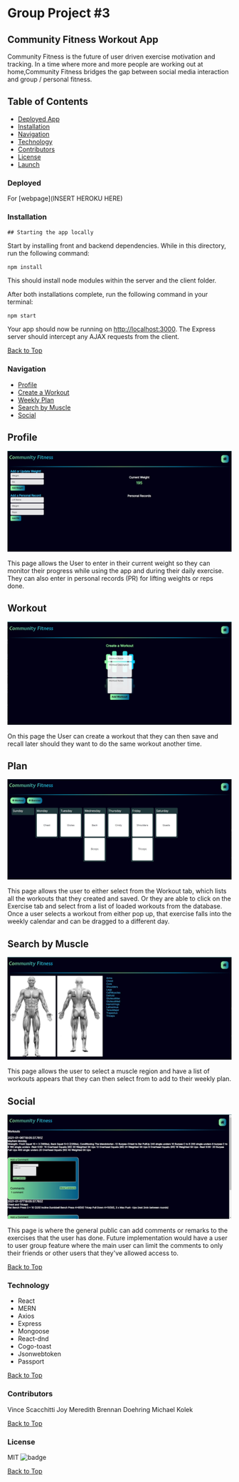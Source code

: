 # Group Project #3

## Community Fitness Workout App
 Community Fitness is the future of user driven exercise motivation and tracking. In a time where more and more people are working out at home,Community Fitness bridges the gap between social media interaction and group / personal fitness.

## Table of Contents

* [Deployed App](#deployed)
* [Installation](#installation)
* [Navigation](#Navigation)
* [Technology](#technology)
* [Contributors](#contributors)
* [License](#license)
* [Launch](#launch)

### Deployed

For [webpage](INSERT HEROKU HERE)


### Installation

    ## Starting the app locally

Start by installing front and backend dependencies. While in this directory, run the following command:

```
npm install
```

This should install node modules within the server and the client folder.

After both installations complete, run the following command in your terminal:

```
npm start
```

Your app should now be running on <http://localhost:3000>. The Express server should intercept any AJAX requests from the client.

[Back to Top](#) 

### Navigation
* [Profile](#profile)
* [Create a Workout](#workout)
* [Weekly Plan](#plan)
* [Search by Muscle](#search-by-muscle)
* [Social](#social)

## Profile 
![Screen Shot](https://github.com/VScacchitti/CommunityFitness-project-3/blob/master/ScreenShots/ProfileSS.jpg)

This page allows the User to enter in their current weight so they can monitor their progress while using the app and during their daily exercise. They can also enter in personal records (PR) for lifting weights or reps done. 

## Workout 
![Screen Shot](https://github.com/VScacchitti/CommunityFitness-project-3/blob/master/ScreenShots/WorkoutSS.jpg)

On this page the User can create a workout that they can then save and recall later should they want to do the same workout another time.

## Plan  
![Screen Shot](https://github.com/VScacchitti/CommunityFitness-project-3/blob/master/ScreenShots/PlanSS.jpg)

This page allows the user to either select from the Workout tab, which lists all the workouts that they created and saved. Or they are able to click on the Exercise tab and select from a list of loaded workouts from the database. Once a user selects a workout from either pop up, that exercise falls into the weekly calendar and can be dragged to a different day.

## Search by Muscle 
![Screen Shot](https://github.com/VScacchitti/CommunityFitness-project-3/blob/master/ScreenShots/MuscleManSS.jpg)

This page allows the user to select a muscle region and have a list of workouts appears that they can then select from to add to their weekly plan.

## Social 
![Screen Shot](https://github.com/VScacchitti/CommunityFitness-project-3/blob/master/ScreenShots/SocialSS.jpg)

This page is where the general public can add comments or remarks to the exercises that the user has done. Future implementation would have a user to user group feature where the main user can limit the comments to only their friends or other users that they've allowed access to. 

[Back to Top](#) 

### Technology

* React
* MERN
* Axios
* Express
* Mongoose
* React-dnd
* Cogo-toast
* Jsonwebtoken
* Passport

[Back to Top](#) 

### Contributors

Vince Scacchitti
Joy Meredith
Brennan Doehring
Michael Kolek

[Back to Top](#) 

### License
MIT
  ![badge](https://img.shields.io/badge/license-MIT-red) 


[Back to Top](#)
